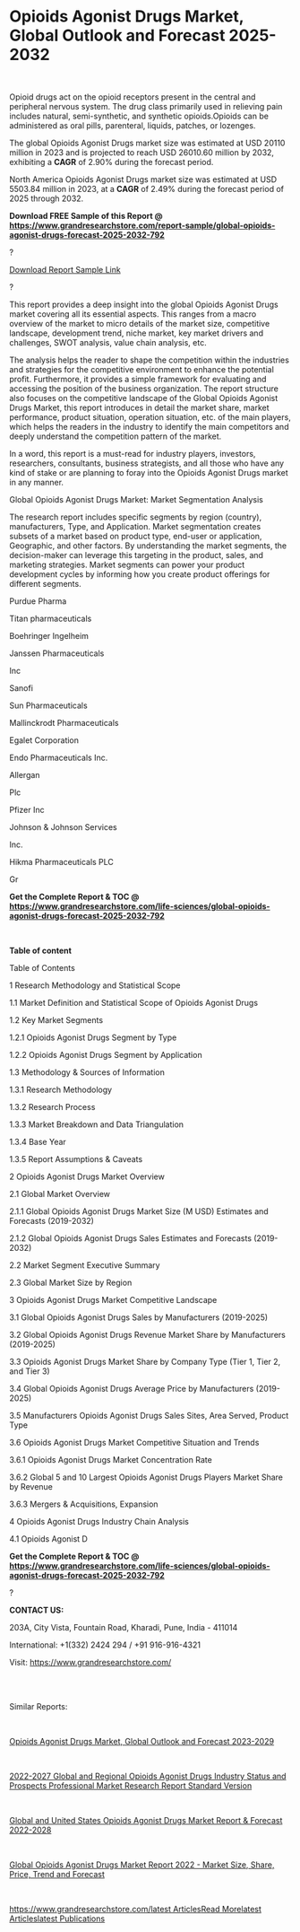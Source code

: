 <h1>Opioids Agonist Drugs Market, Global Outlook and Forecast 2025-2032</h1><br/><p>Opioid drugs act on the opioid receptors present in the central and peripheral nervous system. The drug class primarily used in relieving pain includes natural, semi-synthetic, and synthetic opioids.Opioids can be administered as oral pills, parenteral, liquids, patches, or lozenges.</p>
 
 
 
 <p>The global Opioids Agonist Drugs market size was estimated at USD 20110 million in 2023 and is projected to reach USD 26010.60 million by 2032, exhibiting a <strong>CAGR</strong> of 2.90% during the forecast period.</p>
 
 
 
 <p>North America Opioids Agonist Drugs market size was estimated at USD 5503.84 million in 2023, at a <strong>CAGR</strong> of 2.49% during the forecast period of 2025 through 2032.</p>
 
 
 
 <div><b>Download FREE Sample of this Report @ <a href="https://www.grandresearchstore.com/report-sample/global-opioids-agonist-drugs-forecast-2025-2032-792">https://www.grandresearchstore.com/report-sample/global-opioids-agonist-drugs-forecast-2025-2032-792</a></b></div>
 
 
 
 <p>? </p>
 
 
 
 <p><a href="https://www.grandresearchstore.com/mr-admin/report-sample/global-opioids-agonist-drugs-forecast-2025-2032-792">Download Report Sample Link</a></p>
 
 
 
 <p>? </p>
 
 
 
 <p>This report provides a deep insight into the global Opioids Agonist Drugs market covering all its essential aspects. This ranges from a macro overview of the market to micro details of the market size, competitive landscape, development trend, niche market, key market drivers and challenges, SWOT analysis, value chain analysis, etc.</p>
 
 
 
 <p>The analysis helps the reader to shape the competition within the industries and strategies for the competitive environment to enhance the potential profit. Furthermore, it provides a simple framework for evaluating and accessing the position of the business organization. The report structure also focuses on the competitive landscape of the Global Opioids Agonist Drugs Market, this report introduces in detail the market share, market performance, product situation, operation situation, etc. of the main players, which helps the readers in the industry to identify the main competitors and deeply understand the competition pattern of the market.</p>
 
 
 
 <p>In a word, this report is a must-read for industry players, investors, researchers, consultants, business strategists, and all those who have any kind of stake or are planning to foray into the Opioids Agonist Drugs market in any manner.</p>
 
 
 
 <p>Global Opioids Agonist Drugs Market: Market Segmentation Analysis</p>
 
 
 
 <p>The research report includes specific segments by region (country), manufacturers, Type, and Application. Market segmentation creates subsets of a market based on product type, end-user or application, Geographic, and other factors. By understanding the market segments, the decision-maker can leverage this targeting in the product, sales, and marketing strategies. Market segments can power your product development cycles by informing how you create product offerings for different segments.</p>
 
 
 
 <p>Purdue Pharma</p>
 
 
 
 <p>Titan pharmaceuticals</p>
 
 
 
 <p>Boehringer Ingelheim</p>
 
 
 
 <p>Janssen Pharmaceuticals</p>
 
 
 
 <p>Inc</p>
 
 
 
 <p>Sanofi</p>
 
 
 
 <p>Sun Pharmaceuticals</p>
 
 
 
 <p>Mallinckrodt Pharmaceuticals</p>
 
 
 
 <p>Egalet Corporation</p>
 
 
 
 <p>Endo Pharmaceuticals Inc.</p>
 
 
 
 <p>Allergan</p>
 
 
 
 <p>Plc</p>
 
 
 
 <p>Pfizer Inc</p>
 
 
 
 <p>Johnson & Johnson Services</p>
 
 
 
 <p>Inc.</p>
 
 
 
 <p>Hikma Pharmaceuticals PLC</p>
 
 
 
 <p>Gr</p>
 
 
 
 <div><b>Get the Complete Report & TOC @ <a href="https://www.grandresearchstore.com/life-sciences/global-opioids-agonist-drugs-forecast-2025-2032-792">https://www.grandresearchstore.com/life-sciences/global-opioids-agonist-drugs-forecast-2025-2032-792</a></b></div>
 
 
 
 <p><br />
 
 <b>Table of content</b></p>
 
 
 
 <p>Table of Contents<br />
 
 1 Research Methodology and Statistical Scope<br />
 
 1.1 Market Definition and Statistical Scope of Opioids Agonist Drugs<br />
 
 1.2 Key Market Segments<br />
 
 1.2.1 Opioids Agonist Drugs Segment by Type<br />
 
 1.2.2 Opioids Agonist Drugs Segment by Application<br />
 
 1.3 Methodology & Sources of Information<br />
 
 1.3.1 Research Methodology<br />
 
 1.3.2 Research Process<br />
 
 1.3.3 Market Breakdown and Data Triangulation<br />
 
 1.3.4 Base Year<br />
 
 1.3.5 Report Assumptions & Caveats<br />
 
 2 Opioids Agonist Drugs Market Overview<br />
 
 2.1 Global Market Overview<br />
 
 2.1.1 Global Opioids Agonist Drugs Market Size (M USD) Estimates and Forecasts (2019-2032)<br />
 
 2.1.2 Global Opioids Agonist Drugs Sales Estimates and Forecasts (2019-2032)<br />
 
 2.2 Market Segment Executive Summary<br />
 
 2.3 Global Market Size by Region<br />
 
 3 Opioids Agonist Drugs Market Competitive Landscape<br />
 
 3.1 Global Opioids Agonist Drugs Sales by Manufacturers (2019-2025)<br />
 
 3.2 Global Opioids Agonist Drugs Revenue Market Share by Manufacturers (2019-2025)<br />
 
 3.3 Opioids Agonist Drugs Market Share by Company Type (Tier 1, Tier 2, and Tier 3)<br />
 
 3.4 Global Opioids Agonist Drugs Average Price by Manufacturers (2019-2025)<br />
 
 3.5 Manufacturers Opioids Agonist Drugs Sales Sites, Area Served, Product Type<br />
 
 3.6 Opioids Agonist Drugs Market Competitive Situation and Trends<br />
 
 3.6.1 Opioids Agonist Drugs Market Concentration Rate<br />
 
 3.6.2 Global 5 and 10 Largest Opioids Agonist Drugs Players Market Share by Revenue<br />
 
 3.6.3 Mergers & Acquisitions, Expansion<br />
 
 4 Opioids Agonist Drugs Industry Chain Analysis<br />
 
 4.1 Opioids Agonist D</p>
 
 
 
 <div><b>Get the Complete Report & TOC @ <a href="https://www.grandresearchstore.com/life-sciences/global-opioids-agonist-drugs-forecast-2025-2032-792">https://www.grandresearchstore.com/life-sciences/global-opioids-agonist-drugs-forecast-2025-2032-792</a></b></div>
 
 
 
 <p>? </p>
 
 
 
 <p><b>CONTACT US:</b><br />
 
 203A, City Vista, Fountain Road, Kharadi, Pune, India - 411014<br />
 
 International: +1(332) 2424 294 / +91 916-916-4321<br />
 
 Visit: <a href="https://www.grandresearchstore.com/">https://www.grandresearchstore.com/</a><br />
 
 <br />
 
 <br />
 
 Similar Reports:<br />
 
 <br />
 
 <a href="https://www.grandresearchstore.com/life-sciences/global-opioids-agonist-drugs-forecast-2023-2029-561">Opioids Agonist Drugs Market, Global Outlook and Forecast 2023-2029</a><br />
 
 <br />
 
 <a href="https://www.grandresearchstore.com/life-sciences/global-regional-opioids-agonist-drugs-2022-2027-534">2022-2027 Global and Regional Opioids Agonist Drugs Industry Status and Prospects Professional Market Research Report Standard Version</a><br />
 
 <br />
 
 <a href="https://www.grandresearchstore.com/life-sciences/global-united-states-opioids-agonist-drugs-2022-2028-238">Global and United States Opioids Agonist Drugs Market Report & Forecast 2022-2028</a><br />
 
 <br />
 
 <a href="https://www.grandresearchstore.com/life-sciences/global-opioids-agonist-drugs-2022-359">Global Opioids Agonist Drugs Market Report 2022 - Market Size, Share, Price, Trend and Forecast</a><br />
 
 <br />
 
 <a href="https://gyeongbokgung.com">https://www.grandresearchstore.com/</a><a href="https://hallyeomaritime.com">latest Articles</a><a href="https://jingwansa.com">Read More</a><a href="https://nguoiviet.jp/">latest Articles</a><a href="https://www.intelmarketresearch.com/">latest Publications</a></p>